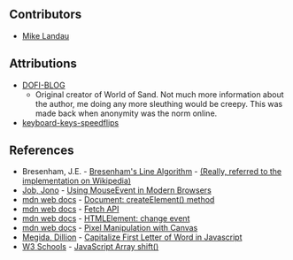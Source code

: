 ## Contributors
- [Mike Landau](https://github.com/mikelandau)

## Attributions
- [DOFI-BLOG](http://ishi.blog2.fc2.com/)
    - Original creator of World of Sand. Not much more information about the author, me doing any more sleuthing would be creepy. This was made back when anonymity was the norm online.
- [keyboard-keys-speedflips](https://github.com/q2apro/keyboard-keys-speedflips/tree/master)

## References
- Bresenham, J.E. - [Bresenham's Line Algorithm](https://web.archive.org/web/20080528040104/http://www.research.ibm.com/journal/sj/041/ibmsjIVRIC.pdf) - [(Really, referred to the implementation on Wikipedia)](https://en.wikipedia.org/w/index.php?title=Bresenham%27s_line_algorithm&oldid=1209917149)
- [Job, Jono](https://stackoverflow.com/users/4289902/) - [Using MouseEvent in Modern Browsers](https://stackoverflow.com/a/48970682)
- [mdn web docs](https://developer.mozilla.org/en-US/) - [Document: createElement() method](https://developer.mozilla.org/en-US/docs/Web/API/Canvas_API/Tutorial/Pixel_manipulation_with_canvas)
- [mdn web docs](https://developer.mozilla.org/en-US/) - [Fetch API](https://developer.mozilla.org/en-US/docs/Web/API/Fetch_API)
- [mdn web docs](https://developer.mozilla.org/en-US/) - [HTMLElement: change event](https://developer.mozilla.org/en-US/docs/Web/API/HTMLElement/change_event)
- [mdn web docs](https://developer.mozilla.org/en-US/) - [Pixel Manipulation with Canvas](https://developer.mozilla.org/en-US/docs/Web/API/Canvas_API/Tutorial/Pixel_manipulation_with_canvas)
- [Megida, Dillion](https://www.freecodecamp.org/news/author/dillionmegida/) - [Capitalize First Letter of Word in Javascript](https://www.freecodecamp.org/news/javascript-capitalize-first-letter-of-word/)
- [W3 Schools](https://www.w3schools.com/) - [JavaScript Array shift()](https://www.w3schools.com/jsref/jsref_shift.asp)